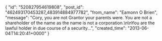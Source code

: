  {
   "id": "520827954619808",
   "post_id": "462493170453287_483914884977782",
   "from_name": "Eamonn O Brien",
   "message": "Cory, you are not Grantor your parents were. You are not a shareholder of the name as the name is not a corporation.\n\nYou are the lawful holder in due course of a security...",
   "created_time": "2013-06-04T14:20:41+0000"
 }
